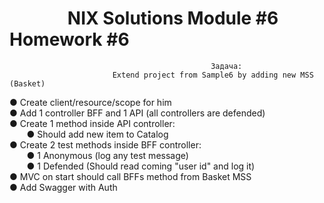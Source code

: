 # &nbsp;&nbsp;&nbsp;&nbsp;&nbsp;&nbsp;&nbsp;&nbsp;&nbsp;&nbsp;&nbsp;&nbsp;&nbsp;&nbsp;NIX Solutions Module #6 Homework #6

                                                 Задача: 
                           Extend project from Sample6 by adding new MSS (Basket)
                    
● Create client/resource/scope for him\
● Add 1 controller BFF and 1 API (all controllers are defended)\
● Create 1 method inside API controller:\
&nbsp;&nbsp;&nbsp;&nbsp;&nbsp;&nbsp;&nbsp;● Should add new item to Catalog\
● Create 2 test methods inside BFF controller:\
&nbsp;&nbsp;&nbsp;&nbsp;&nbsp;&nbsp;&nbsp;● 1 Anonymous (log any test message)\
&nbsp;&nbsp;&nbsp;&nbsp;&nbsp;&nbsp;&nbsp;● 1 Defended (Should read coming "user id" and log it)\
● MVC on start should call BFFs method from Basket MSS\
● Add Swagger with Auth
